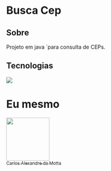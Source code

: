 <h1>Busca Cep</h1>

<h2>Sobre</h2>
<p>Projeto em java ´para consulta de CEPs.</p>

## Tecnologias
<div>
  <img src="https://img.shields.io/badge/java-239120?style=for-the-badge&logo=html5&logoColor=white">
</div>

# Eu mesmo

[<img loading="lazy" src="https://avatars.githubusercontent.com/u/139296557?v=4" width=115><br><sub>Carlos Alexandre da Motta</sub>](http://www.mhps.com.br)
